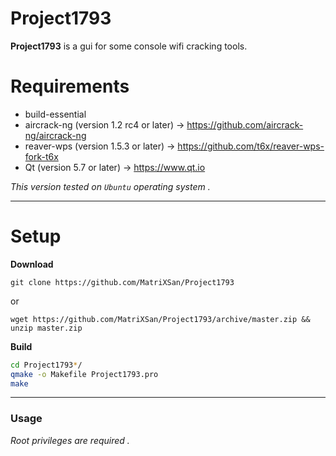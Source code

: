 # Project1793
**Project1793** is a gui for some console wifi cracking tools.

# Requirements


* build-essential 
* aircrack-ng (version 1.2 rc4 or later) -> <https://github.com/aircrack-ng/aircrack-ng>
* reaver-wps (version 1.5.3 or later) -> <https://github.com/t6x/reaver-wps-fork-t6x>
*  Qt (version 5.7 or later) -> <https://www.qt.io>

_This version tested on `Ubuntu` operating system ._
- - -
 
# Setup

**Download**

`git clone https://github.com/MatriXSan/Project1793`

or

`wget https://github.com/MatriXSan/Project1793/archive/master.zip && unzip master.zip`

**Build**

```bash
cd Project1793*/
qmake -o Makefile Project1793.pro
make
```
- - -

### Usage
_Root privileges are required ._
